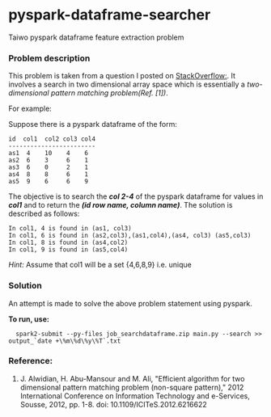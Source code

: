 # pyspark-dataframe-searcher
Taiwo pyspark dataframe feature extraction problem


### Problem description
This problem is taken from a question I posted on [StackOverflow:](https://stackoverflow.com/questions/55031126/search-the-rest-columns-of-pyspark-dataframe-for-values-in-column1). It involves a search in two dimensional array space which is essentially a *two-dimensional pattern matching problem(Ref. [1])*.

For example: 

Suppose there is a pyspark dataframe of the form:
 
    id  col1  col2 col3 col4
    ------------------------
    as1  4    10    4    6
    as2  6    3     6    1
    as3  6    0     2    1
    as4  8    8     6    1
    as5  9    6     6    9

The objective is to search the ***col 2-4*** of the pyspark dataframe for values in ***col1*** and to return the ***(id row name, column name)***. The solution is described as follows:

    In col1, 4 is found in (as1, col3)
    In col1, 6 is found in (as2,col3),(as1,col4),(as4, col3) (as5,col3)
    In col1, 8 is found in (as4,col2)
    In col1, 9 is found in (as5,col4)

*Hint:* Assume that col1 will be a set {4,6,8,9} i.e. unique

### Solution

An attempt is made to solve the above problem statement using pyspark.

**To run, use:**
   
      spark2-submit --py-files job_searchdataframe.zip main.py --search >> output_`date +\%m\%d\%y\%T`.txt

  
### Reference:

1. J. Alwidian, H. Abu-Mansour and M. Ali, "Efficient algorithm for two dimensional pattern matching problem (non-square pattern)," 2012      International Conference on Information Technology and e-Services, Sousse, 2012, pp. 1-8.
   doi: 10.1109/ICITeS.2012.6216622


